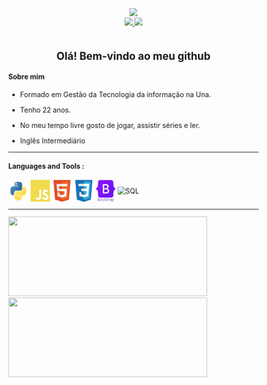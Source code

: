 <div id="header" align="center">
  <img src="https://media1.giphy.com/media/jdPMeyv9rn0hZHh8n9/200w.webp?cid=ecf05e47xe49abmg340qm4nnxxigyaj9hz0u420dog8ik5ne&rid=200w.webp&ct=s" width="100"/>

<div id="badges">
  <a href="https://www.linkedin.com/in/elias-lima-r/">
    <img src="https://img.shields.io/badge/-LinkedIn-blue?style=for-the-badge&logo=linkedin&logoColor=white">
  </a>
  <a href="eliaslima.rd@gmail.com">
    <img src="https://img.shields.io/badge/-Gmail-red?style=for-the-badge&logo=gmail&logoColor=white"> 
  </a>
   </div>
  <img src="https://komarev.com/ghpvc/?username=Elias-Lima-code&style=flat-square&color=blue" alt=""/>
</div>
<h2 align = "center"> Olá! Bem-vindo ao meu github </h2>

<h4>Sobre mim</h4>

- Formado em Gestão da Tecnologia da informação na Una.

- Tenho 22 anos.

- No meu tempo livre gosto de jogar, assistir séries e ler.

- Inglês Intermediário 

---
<h4>Languages and Tools :</h4>
<div style="display: inline_block">
  <img align="center" alt="Python" height="45" width="40" src="https://github.com/devicons/devicon/blob/master/icons/python/python-original.svg">
  <img align="center" alt="Js" height="45" width="40" src="https://raw.githubusercontent.com/devicons/devicon/master/icons/javascript/javascript-plain.svg">
  <img align="center" alt="HTML" height="45" width="40" src="https://raw.githubusercontent.com/devicons/devicon/master/icons/html5/html5-original.svg">
  <img align="center" alt="CSS" height="45" width="40" src="https://raw.githubusercontent.com/devicons/devicon/master/icons/css3/css3-original.svg">
  <img align="center" alt="Bootstrap" height="45" width="40" src="https://github.com/devicons/devicon/blob/master/icons/bootstrap/bootstrap-original-wordmark.svg">
  <img align="center" alt="SQL" height="45" width="40" background="white" src="https://i.imgur.com/4cmXLf7.png">
</div>

---
<div>
  <a href="https://github.com/Elias-Lima-code">
  <img height="160em" width="400" src="https://github-readme-stats.vercel.app/api?username=Elias-Lima-code&show_icons=true&theme=dark&include_all_commits=true&count_private=true"/>
  <img height="160em" width="400" src="https://github-readme-stats.vercel.app/api/top-langs/?username=Elias-Lima-code&layout=compact&langs_count=7&theme=dark"/>
</div>
